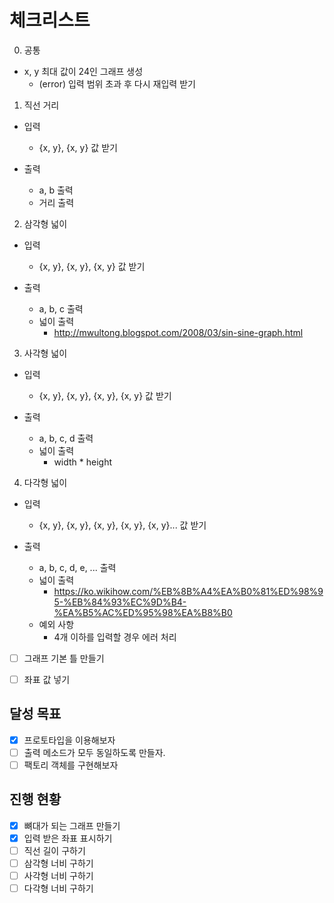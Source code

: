 # 체크리스트

0. 공통

- x, y 최대 값이 24인 그래프 생성
  - (error) 입력 범위 초과 후 다시 재입력 받기

1. 직선 거리

- 입력

  - {x, y}, {x, y} 값 받기

- 출력

  - a, b 출력
  - 거리 출력

2. 삼각형 넓이

- 입력

  - {x, y}, {x, y}, {x, y} 값 받기

- 출력

  - a, b, c 출력
  - 넓이 출력
    - http://mwultong.blogspot.com/2008/03/sin-sine-graph.html

3. 사각형 넓이

- 입력

  - {x, y}, {x, y}, {x, y}, {x, y} 값 받기

- 출력

  - a, b, c, d 출력
  - 넓이 출력
    - width \* height

4. 다각형 넓이

- 입력
  - {x, y}, {x, y}, {x, y}, {x, y}, {x, y}... 값 받기
- 출력

  - a, b, c, d, e, ... 출력
  - 넓이 출력
    - https://ko.wikihow.com/%EB%8B%A4%EA%B0%81%ED%98%95-%EB%84%93%EC%9D%B4-%EA%B5%AC%ED%95%98%EA%B8%B0
  - 예외 사항
    - 4개 이하를 입력할 경우 에러 처리

- [ ] 그래프 기본 틀 만들기

- [ ] 좌표 값 넣기

## 달성 목표

- [x] 프로토타입을 이용해보자
- [ ] 출력 메소드가 모두 동일하도록 만들자.
- [ ] 팩토리 객체를 구현해보자

## 진행 현황

- [x] 뼈대가 되는 그래프 만들기
- [x] 입력 받은 좌표 표시하기
- [ ] 직선 길이 구하기
- [ ] 삼각형 너비 구하기
- [ ] 사각형 너비 구하기
- [ ] 다각형 너비 구하기
